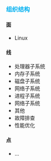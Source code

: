 ### <font color=#00b0f0>组织结构</font>

#### 面

- Linux

#### 线

- 处理器子系统
- 内存子系统
- 磁盘子系统
- 网络子系统
- 进程子系统
- 网络子系统
- 其他
- 故障排查
- 性能优化

#### 点

- ...
